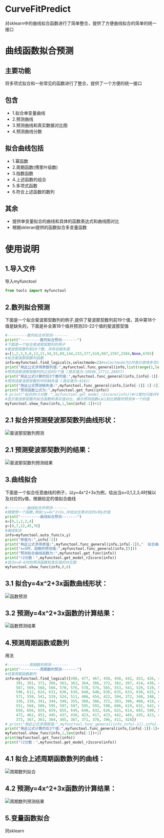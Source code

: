 # CurveFitPredict
对sklearn中的曲线拟合函数进行了简单整合，提供了方便曲线拟合的简单的统一接口

曲线函数拟合预测
====
主要功能
----
将多项式拟合和一些常见的函数进行了整合，提供了一个方便的统一接口

包含
----
* 1.拟合单变量曲线
* 2.预测曲线
* 3.预测曲线和真实数据对比图
* 4.预测曲线分数

拟合曲线包括
---
* 1.幂函数
* 2.周期函数(傅里叶级数)
* 3.指数函数
* 4.上述函数的组合
* 5.多项式函数
* 6.符合上述函数的数列

其余
---
* 提供单变量拟合的曲线和具体的函数表达式和曲线图对比
* 根据skleran提供的函数拟合多变量函数

使用说明
====
1.导入文件
----
导入myfunctool
````python
from tools import myfunctool
````
2.数列拟合预测
----
下面是一个拟合斐波那契数列的例子,提供了斐波那契数列前19个值，其中第18个值是缺失的，下面是补全第18个值并预测20-22个值的斐波那契值
````python
#---------数列拟合并预测-------
print("---------数列拟合预测-------")
#下面是一个拟合斐波那契数列的例子
#斐波那契数列前19个数，并存在缺失值
x=[1,2,3,5,8,13,21,34,55,89,144,233,377,610,987,1597,2584,None,6765]
#拟合斐波那契数列函数
info=myfunctool.find_logical(x,selectmode=2)#selectmode为1时表示使用多项式函数拟合，selectmode=2表示利用整合的函数拟合，selectmode=3表示自动判断二者拟合效果并给出拟合范围内最好的值，默认为3
print("用此公式求得原数列值:",myfunctool.func_general(info,list(range(1,len(info[-1])+1))),"  拟合得分:",info[-3])
#预测该斐波那契数列的之后的3个值 (真实值为:10946,17711,28657)
print("用此公式计算的后3个数列值:",myfunctool.func_general(info,[info[-1][-1]+1,info[-1][-1]+2,info[-1][-1]+3]))
#预测该斐波那契数列中的缺失值 (真实值为:4181)
print("用此公式预测缺失值:",myfunctool.func_general(info,[info[-1][-1]-1]))
print("预测函数公式为:",myfunctool.get_func(info))
# print("拟合的r2分数：",myfunctool.get_model_r2score(info))#r2暂时只能评判不存在缺失值的函数
#显示斐波那契数列拟合函数和真实值对比，展示预测函数x从1到比原数列预测多一个的值
myfunctool.show_func(info,1,len(info[-1])+1)
````
2.1 拟合并预测斐波那契数列曲线形状：
----
![斐波那契数列预测](https://files-cdn.cnblogs.com/files/halone/1.bmp)  

2.1 预测斐波那契数列的结果：
----
![斐波那契数列预测结果](https://files-cdn.cnblogs.com/files/halone/2.bmp)  

3.曲线拟合
----
下面是一个拟合任意曲线的例子，以y=4x^2+3x为例，给出当x=0,1,2,3,4时候以及对应的y值，根据给定的值拟合曲线
````python
#---------曲线拟合并预测-------
#随便想一个函数,例如:y=4x^2+3x,并给出任意对应的x和y的值
print("---------曲线拟合预测-------")
x=[0,1,2,3,4]
y=[0,7,22,45,76]
#曲线拟合
info=myfunctool.auto_func(x,y)
print("原值为:",info[-2])
print("用此公式求得原值:",myfunctool.func_general(info,info[-1]),"  拟合曲线函数得分：",info[-3])
print("x=5时，函数的预测值:",myfunctool.func_general(info,[5]))
print("预测拟合曲线函数为:",myfunctool.get_func(info))
print("r2分数：",myfunctool.get_model_r2score(info))
#显示x=0-6时的预测函数和真实值的对比图
myfunctool.show_func(info,0,6)
````
3.1 拟合y=4x^2+3x函数曲线形状：
----
![函数预测](https://files-cdn.cnblogs.com/files/halone/3.bmp)  

3.2 预测y=4x^2+3x函数的计算结果：
----
![函数预测结果](https://files-cdn.cnblogs.com/files/halone/4.bmp)  

4.预测周期函数或数列
----
用法
````python
#----------周期数列预测--------
print("---------周期数列预测-------")
#任意周期函数数列
info=myfunctool.find_logical([490, 477, 467, 458, 450, 442, 433, 426, 419, 413, 411, 428, 445, 441, 434, 436, 446, 442, 427, 414, 402,
     391, 381, 372, 366, 363, 363, 364, 366, 372, 382, 397, 414, 430, 444, 460, 481, 502, 522, 539, 551, 561,
     567, 569, 568, 566, 570, 576, 578, 574, 565, 553, 541, 529, 519, 507, 496, 486, 494, 528, 551, 563, 576,
     596, 612, 624, 631, 636, 639, 640, 640, 638, 635, 633, 630, 625, 620, 615, 609, 603, 597, 590, 584, 578,
     571, 559, 541, 529, 524, 511, 486, 454, 422, 394, 372, 348, 340, 335, 334, 332, 332, 332, 332, 332, 333,
     336, 339, 341, 344, 349, 355, 360, 366, 372, 383, 396, 408, 419, 432, 448, 463, 473, 482, 493, 511, 530,
     551, 568, 580, 595, 597, 597, 595, 593, 598, 606, 619, 632, 642, 653, 659, 658, 653, 645, 640, 641, 643,
     650, 656, 659, 659, 655, 649, 640, 632, 626, 621, 614, 603, 590, 575, 564, 550, 530, 519, 507, 495, 484,
     472, 462, 452, 445, 437, 430, 423, 417, 423, 442, 445, 435, 423, 422, 431, 436, 428, 413, 401, 390, 381,
     373, 367, 363, 364, 365, 367, 371, 378, 396, 411, 428])
# print("用此公式求得原值:",myfunctool.func_general(info,info[-1]),info[-3])
print("用此公式计算的后3个值:",myfunctool.func_general(info,[info[-1][-1]+1,info[-1][-1]+2,info[-1][-1]+3]))
myfunctool.show_func(info,1,len(info[-1])+1)
print(myfunctool.get_func(info))
print("r2分数：",myfunctool.get_model_r2score(info))
````
4.1 拟合上述周期函数数列的曲线：
----
![周期数列拟合](https://files-cdn.cnblogs.com/files/halone/5.bmp)  

4.2 预测y=4x^2+3x函数的计算结果：
----
![周期数列预测结果](https://files-cdn.cnblogs.com/files/halone/6.bmp)  

5.变量函数拟合
-----
同sklearn
